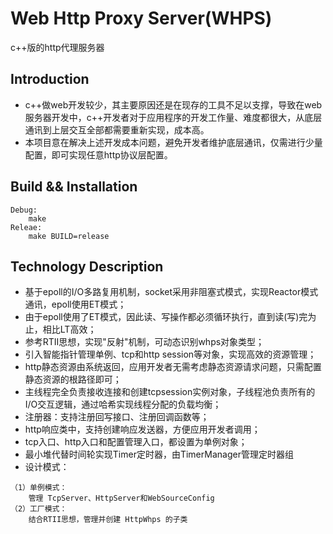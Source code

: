 # Web Http Proxy Server(WHPS)
c++版的http代理服务器

## Introduction
- c++做web开发较少，其主要原因还是在现存的工具不足以支撑，导致在web服务器开发中，c++开发者对于应用程序的开发工作量、难度都很大，从底层通讯到上层交互全部都需要重新实现，成本高。
- 本项目意在解决上述开发成本问题，避免开发者维护底层通讯，仅需进行少量配置，即可实现任意http协议层配置。

## Build && Installation
```
Debug:
	make
Releae:
	make BUILD=release
```

## Technology Description
- 基于epoll的I/O多路复用机制，socket采用非阻塞式模式，实现Reactor模式通讯，epoll使用ET模式；
- 由于epoll使用了ET模式，因此读、写操作都必须循环执行，直到读(写)完为止，相比LT高效；
- 参考RTII思想，实现"反射"机制，可动态识别whps对象类型；
- 引入智能指针管理单例、tcp和http session等对象，实现高效的资源管理；
- http静态资源由系统返回，应用开发者无需考虑静态资源请求问题，只需配置静态资源的根路径即可；
- 主线程完全负责接收连接和创建tcpsession实例对象，子线程池负责所有的I/O交互逻辑，通过哈希实现线程分配的负载均衡；
- 注册器：支持注册回写接口、注册回调函数等；
- http响应类中，支持创建响应发送器，方便应用开发者调用；
- tcp入口、http入口和配置管理入口，都设置为单例对象；
- 最小堆代替时间轮实现Timer定时器，由TimerManager管理定时器组
- 设计模式：
```
（1）单例模式：
	管理 TcpServer、HttpServer和WebSourceConfig
（2）工厂模式：
	结合RTII思想，管理并创建 HttpWhps 的子类
```




















